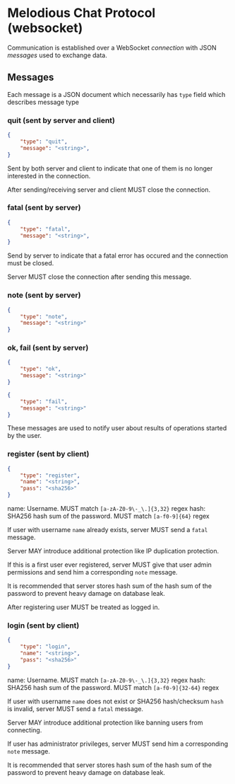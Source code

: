 # Melodious Chat Protocol (websocket)

Communication is established over a WebSocket _connection_ with JSON _messages_ used to exchange data.

## Messages

Each message is a JSON document which necessarily has `type` field which describes message type

### quit (sent by server and client)

```json
{
    "type": "quit",
    "message": "<string>",
}
```

Sent by both server and client to indicate that one of them is no longer interested in the connection.

After sending/receiving server and client MUST close the connection.

### fatal (sent by server)

```json
{
    "type": "fatal",
    "message": "<string>",
}
```

Send by server to indicate that a fatal error has occured and the connection must be closed.

Server MUST close the connection after sending this message.

### note (sent by server)

```json
{
    "type": "note",
    "message": "<string>"
}
```

### ok, fail (sent by server)

```json
{
    "type": "ok",
    "message": "<string>"
}
```

```json
{
    "type": "fail",
    "message": "<string>"
}
```

These messages are used to notify user about results of operations started by the user.

### register (sent by client)

```json
{
    "type": "register",
    "name": "<string>",
    "pass": "<sha256>"
}
```

name: Username. MUST match `[a-zA-Z0-9\-_\.]{3,32}` regex
hash: SHA256 hash sum of the password. MUST match `[a-f0-9]{64}` regex

If user with username `name` already exists, server MUST send a `fatal` message.

Server MAY introduce additional protection like IP duplication protection.

If this is a first user ever registered, server MUST give that user admin permissions and send him a corresponding `note` message.

It is recommended that server stores hash sum of the hash sum of the password to prevent heavy damage on database leak.

After registering user MUST be treated as logged in.

### login (sent by client)

```json
{
    "type": "login",
    "name": "<string>",
    "pass": "<sha256>"
}
```

name: Username. MUST match `[a-zA-Z0-9\-_\.]{3,32}` regex
hash: SHA256 hash sum of the password. MUST match `[a-f0-9]{32-64}` regex

If user with username `name` does not exist or SHA256 hash/checksum `hash` is invalid, server MUST send a `fatal` message.

Server MAY introduce additional protection like banning users from connecting.

If user has administrator privileges, server MUST send him a corresponding `note` message.

It is recommended that server stores hash sum of the hash sum of the password to prevent heavy damage on database leak.
